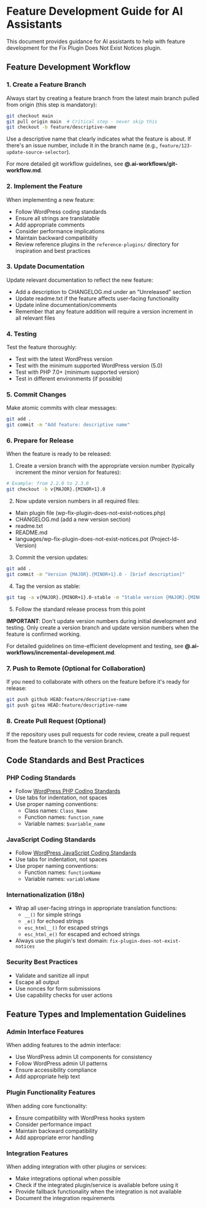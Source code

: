 # Feature Development Guide for AI Assistants

This document provides guidance for AI assistants to help with feature development for the Fix Plugin Does Not Exist Notices plugin.

## Feature Development Workflow

### 1. Create a Feature Branch

Always start by creating a feature branch from the latest main branch pulled from origin (this step is mandatory):

```bash
git checkout main
git pull origin main  # Critical step - never skip this
git checkout -b feature/descriptive-name
```

Use a descriptive name that clearly indicates what the feature is about. If there's an issue number, include it in the branch name (e.g., `feature/123-update-source-selector`).

For more detailed git workflow guidelines, see **@.ai-workflows/git-workflow.md**.

### 2. Implement the Feature

When implementing a new feature:

- Follow WordPress coding standards
- Ensure all strings are translatable
- Add appropriate comments
- Consider performance implications
- Maintain backward compatibility
- Review reference plugins in the `reference-plugins/` directory for inspiration and best practices

### 3. Update Documentation

Update relevant documentation to reflect the new feature:

- Add a description to CHANGELOG.md under an "Unreleased" section
- Update readme.txt if the feature affects user-facing functionality
- Update inline documentation/comments
- Remember that any feature addition will require a version increment in all relevant files

### 4. Testing

Test the feature thoroughly:

- Test with the latest WordPress version
- Test with the minimum supported WordPress version (5.0)
- Test with PHP 7.0+ (minimum supported version)
- Test in different environments (if possible)

### 5. Commit Changes

Make atomic commits with clear messages:

```bash
git add .
git commit -m "Add feature: descriptive name"
```

### 6. Prepare for Release

When the feature is ready to be released:

1. Create a version branch with the appropriate version number (typically increment the minor version for features):

```bash
# Example: from 2.2.0 to 2.3.0
git checkout -b v{MAJOR}.{MINOR+1}.0
```

2. Now update version numbers in all required files:

- Main plugin file (wp-fix-plugin-does-not-exist-notices.php)
- CHANGELOG.md (add a new version section)
- readme.txt
- README.md
- languages/wp-fix-plugin-does-not-exist-notices.pot (Project-Id-Version)

3. Commit the version updates:

```bash
git add .
git commit -m "Version {MAJOR}.{MINOR+1}.0 - [brief description]"
```

4. Tag the version as stable:

```bash
git tag -a v{MAJOR}.{MINOR+1}.0-stable -m "Stable version {MAJOR}.{MINOR+1}.0"
```

5. Follow the standard release process from this point

**IMPORTANT**: Don't update version numbers during initial development and testing. Only create a version branch and update version numbers when the feature is confirmed working.

For detailed guidelines on time-efficient development and testing, see **@.ai-workflows/incremental-development.md**.

### 7. Push to Remote (Optional for Collaboration)

If you need to collaborate with others on the feature before it's ready for release:

```bash
git push github HEAD:feature/descriptive-name
git push gitea HEAD:feature/descriptive-name
```

### 8. Create Pull Request (Optional)

If the repository uses pull requests for code review, create a pull request from the feature branch to the version branch.

## Code Standards and Best Practices

### PHP Coding Standards

- Follow [WordPress PHP Coding Standards](https://developer.wordpress.org/coding-standards/wordpress-coding-standards/php/)
- Use tabs for indentation, not spaces
- Use proper naming conventions:
  - Class names: `Class_Name`
  - Function names: `function_name`
  - Variable names: `$variable_name`

### JavaScript Coding Standards

- Follow [WordPress JavaScript Coding Standards](https://developer.wordpress.org/coding-standards/wordpress-coding-standards/javascript/)
- Use tabs for indentation, not spaces
- Use proper naming conventions:
  - Function names: `functionName`
  - Variable names: `variableName`

### Internationalization (i18n)

- Wrap all user-facing strings in appropriate translation functions:
  - `__()` for simple strings
  - `_e()` for echoed strings
  - `esc_html__()` for escaped strings
  - `esc_html_e()` for escaped and echoed strings
- Always use the plugin's text domain: `fix-plugin-does-not-exist-notices`

### Security Best Practices

- Validate and sanitize all input
- Escape all output
- Use nonces for form submissions
- Use capability checks for user actions

## Feature Types and Implementation Guidelines

### Admin Interface Features

When adding features to the admin interface:

- Use WordPress admin UI components for consistency
- Follow WordPress admin UI patterns
- Ensure accessibility compliance
- Add appropriate help text

### Plugin Functionality Features

When adding core functionality:

- Ensure compatibility with WordPress hooks system
- Consider performance impact
- Maintain backward compatibility
- Add appropriate error handling

### Integration Features

When adding integration with other plugins or services:

- Make integrations optional when possible
- Check if the integrated plugin/service is available before using it
- Provide fallback functionality when the integration is not available
- Document the integration requirements
